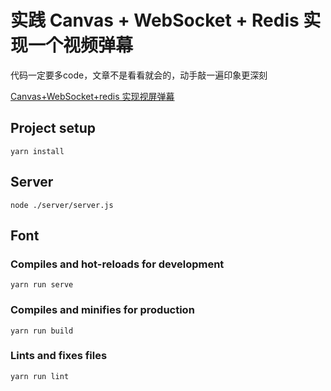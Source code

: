 # 实践 Canvas + WebSocket + Redis 实现一个视频弹幕

代码一定要多code，文章不是看看就会的，动手敲一遍印象更深刻

[Canvas+WebSocket+redis 实现视屏弹幕](https://juejin.im/post/5b579457f265da0fae4f2530)

## Project setup
```
yarn install
```
## Server

```
node ./server/server.js
```

## Font
### Compiles and hot-reloads for development
```
yarn run serve
```

### Compiles and minifies for production
```
yarn run build
```

### Lints and fixes files
```
yarn run lint
```


